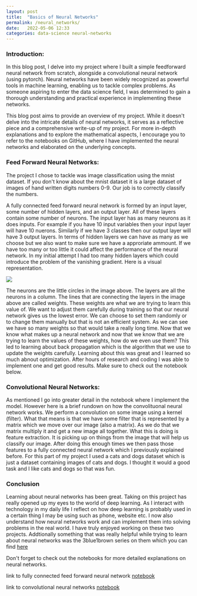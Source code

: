 ```yaml
---
layout: post
title:  "Basics of Neural Networks"
permalink: /neural_networks/
date:   2022-05-06 12:33
categories: data-science neural-networks
---
```



### Introduction:
In this blog post, I delve into my project where I built a simple feedforward neural network from scratch, alongside a convolutional neural network (using pytorch). Neural networks have been widely recognized as powerful tools in machine learning, enabling us to tackle complex problems. As someone aspiring to enter the data science field, I was determined to gain a thorough understanding and practical experience in implementing these networks.

This blog post aims to provide an overview of my project. While it doesn't delve into the intricate details of neural networks, it serves as a reflective piece and a comprehensive write-up of my project. For more in-depth explanations and to explore the mathematical aspects, I encourage you to refer to the notebooks on GitHub, where I have implemented the neural networks and elaborated on the underlying concepts.


### Feed Forward Neural Networks: 

The project I chose to tackle was image classification using the mnist dataset. If you don't know about the mnist dataset it is a large dataset of images of hand written digits numbers 0-9. Our job is to correctly classify the numbers. 
 

A fully connected feed forward neural network is formed by an input layer, some number of hidden layers, and an output layer. All of these layers contain some number of neurons. The input layer has as many neurons as it does inputs. For example if you have 10 input variables then your input layer will have 10 nuerons. Similarly if we have 3 classes then our output layer will have 3 output layers. In terms of hidden layers we can have as many as we choose but we also want to make sure we have a approriate ammount. If we have too many or too little it could affect the performance of the neural network. In my initial attempt I had too many hidden layers which could introduce the problem of the vanishing gradient. Here is a visual representation.

<img src="../images/fcnn" atl="neural network">


The neurons are the little circles in the image above. The layers are all the neurons in a column. The lines that are connecting the layers in the image above are called weights. These weights are what we are trying to learn this value of. We want to adjust them carefully during training so that our neural network gives us the lowest error. We can choose to set them randomly or to change them manually but that is not an efficient system. As we can see we have so many weights so that would take a really long time. Now that we know what makes up a neural network and now that we know that we are trying to learn the values of these weights, how do we even use them? This led to learning about back propagation which is the algorithm that we use to update the weights carefully. Learning about this was great and I learned so much abnout optimization. After hours of research and coding I was able to implement one and get good results. Make sure to check out the notebook below.




### Convolutional Neural Networks:
As mentioned I go into greater detail in the notebook where I implement the model. However here is a brief rundown on how the convolituonal neural network works. We perform a convolution on some image using a kernel (filter). What that means is that we have some filter that is represented by a matrix which we move over our image (also a matrix). As we do that we matrix multiply it and get a new image all together. What this is doing is feature extraction. It is picking up on things from the image that will help us classify our image. After doing this enough times we then pass those features to a fully connected neural network which I previously explained before. For this part of my project I used a cats and dogs dataset which is just a dataset containing images of cats and dogs. I thought it would a good task and I like cats and dogs so that was fun.


### Conclusion
Learning about neural networks has been great. Taking on this project has really opened up my eyes to the world of deep learning. As I interact with technology in my daily life I reflect on how deep learning is probably used in a certain thing I may be using such as phone, website etc. I now also understand how neural networks work and can implement them into solving problems in the real world. I have truly enjoyed working on these two projects. Addtionally something that was really helpful while trying to learn about neural networks was the 3blue1brown series on them which you can find [here](https://youtube.com/playlist?list=PLZHQObOWTQDNU6R1_67000Dx_ZCJB-3pi)

Don't forget to check out the notebooks for more detailed explanations on neural networks.

link to fully connected feed forward neural network [notebook](https://github.com/GaelGil/notebooks/blob/master/back-propagation/back_propagation.ipynb)

link to convolutional neural networks [notebook](https://github.com/GaelGil/notebooks/blob/master/convolutional_nueral_networks/convolutiobal_neural_networks.ipynb)
